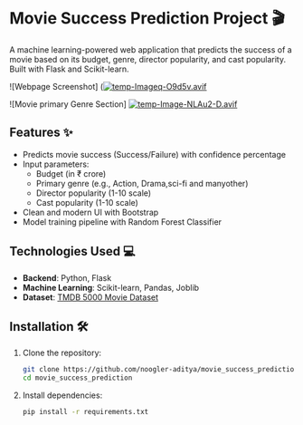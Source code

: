 # Movie Success Prediction Project 🎬

A machine learning-powered web application that predicts the success of a movie based on its budget, genre, director popularity, and cast popularity. Built with Flask and Scikit-learn.

![Webpage Screenshot] ([![temp-Imageq-O9d5v.avif](https://i.postimg.cc/KcntQzgP/temp-Imageq-O9d5v.avif)](https://postimg.cc/F1HfHhpz)

![Movie primary Genre Section] [![temp-Image-NLAu2-D.avif](https://i.postimg.cc/yxBg2mSF/temp-Image-NLAu2-D.avif)](https://postimg.cc/2bcSZBG6)

## Features ✨
- Predicts movie success (Success/Failure) with confidence percentage
- Input parameters:
  - Budget (in ₹ crore)
  - Primary genre (e.g., Action, Drama,sci-fi and manyother)
  - Director popularity (1-10 scale)
  - Cast popularity (1-10 scale)
- Clean and modern UI with Bootstrap
- Model training pipeline with Random Forest Classifier

## Technologies Used 💻
- **Backend**: Python, Flask
- **Machine Learning**: Scikit-learn, Pandas, Joblib
- **Dataset**: [TMDB 5000 Movie Dataset](https://www.kaggle.com/tmdb/tmdb-5000-movie-dataset)

## Installation 🛠️
1. Clone the repository:
   ```bash
   git clone https://github.com/noogler-aditya/movie_success_prediction.git
   cd movie_success_prediction
2. Install dependencies:
   ```bash
   pip install -r requirements.txt
